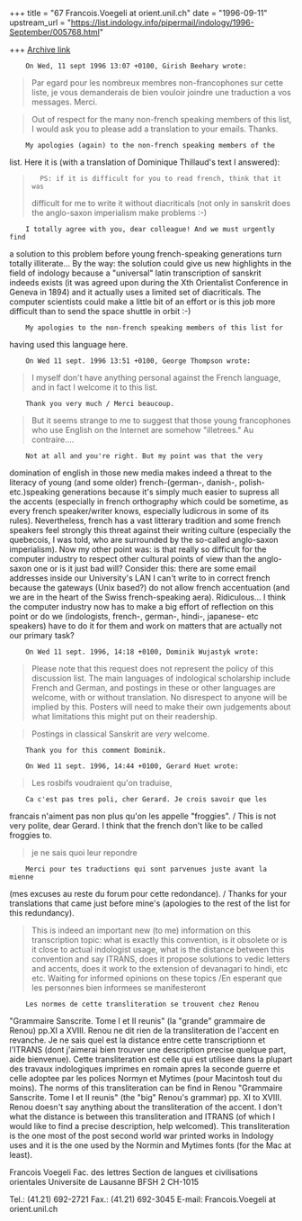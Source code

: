 +++
title = "67 Francois.Voegeli at orient.unil.ch"
date = "1996-09-11"
upstream_url = "https://list.indology.info/pipermail/indology/1996-September/005768.html"

+++
[Archive link](https://list.indology.info/pipermail/indology/1996-September/005768.html)

        On Wed, 11 sept 1996 13:07 +0100, Girish Beehary wrote:

>Par egard pour les nombreux membres non-francophones sur cette liste, je vous
>demanderais de bien vouloir joindre une traduction a vos messages. Merci.

>Out of respect for the many non-french speaking members of this list, I would
>ask you to please add a translation to your emails. Thanks.

        My apologies (again) to the non-french speaking members of the
list. Here it is (with a translation of Dominique Thillaud's text I
answered):

>       PS: if it is difficult for you to read french, think that it was
>difficult for me to write it without diacriticals (not only in sanskrit does
>the anglo-saxon imperialism make problems :-)

        I totally agree with you, dear colleague! And we must urgently find
a solution to this problem before young french-speaking generations turn
totally illiterate...
        By the way: the solution could give us new highlights in the field
of indology because a "universal" latin transcription of sanskrit indeeds
exists (it was agreed upon during the Xth Orientalist Conference in Geneva
in 1894) and it actually uses a limited set of diacriticals. The computer
scientists could make a little bit of an effort or is this job more
difficult than to send the space shuttle in orbit :-)

        My apologies to the non-french speaking members of this list for
having used this language here.

        On Wed 11 sept. 1996 13:51 +0100, George Thompson wrote:

>I myself don't have anything personal against the French language, and in
>fact I welcome it to this list.

        Thank you very much / Merci beaucoup.

>But it seems strange to me to suggest that
>those young francophones who use English on the Internet are somehow
>"illetrees."  Au contraire....

        Not at all and you're right. But my point was that the very
domination of english in those new media makes indeed a threat to the
literacy of young (and some older) french-(german-, danish-, polish-
etc.)speaking generations because it's simply much easier to supress all
the accents (especially in french orthography which could be sometime, as
every french speaker/writer knows, especially ludicrous in some of its
rules). Nevertheless, french has a vast litterary tradition and some french
speakers feel strongly this threat against  their writing culture
(especially the quebecois, I was told, who are surrounded by the so-called
anglo-saxon imperialism).
        Now my other point was: is that really so difficult for the
computer industry to respect other cultural points of view than the
anglo-saxon one or is it just bad will? Consider this: there are some email
addresses inside our University's LAN I can't write to in correct french
because the gateways (Unix based?) do not allow french accentuation (and we
are in the heart of the Swiss french-speaking aera). Ridiculous...
       I think the computer industry now has to make a big effort of
reflection on this point or do we (indologists, french-, german-, hindi-,
japanese- etc  speakers) have to do it for them and work on matters that
are actually not our primary task?


        On Wed 11 sept. 1996, 14:18 +0100, Dominik Wujastyk wrote:

>Please note that this request does not represent the policy of this
>discussion list. The main languages of indological scholarship include
>French and German, and postings in these or other languages are welcome,
>with or without translation.  No disrespect to anyone will be implied by
>this.  Posters will need to make their own judgements about what
>limitations this might put on their readership.

>Postings in classical Sanskrit are *very* welcome.

        Thank you for this comment Dominik.

        On Wed 11 sept. 1996, 14:44 +0100, Gerard Huet wrote:

>Les rosbifs voudraient qu'on traduise,

        Ca c'est pas tres poli, cher Gerard. Je crois savoir que les
francais n'aiment pas non plus qu'on les appelle "froggies". / This is not
very polite, dear Gerard. I think that the french don't like to be called
froggies to.

>je ne sais quoi leur repondre

        Merci pour tes traductions qui sont parvenues juste avant la mienne
(mes excuses au reste du forum pour cette redondance). / Thanks for your
translations that came just before mine's (apologies to the rest of the
list for this redundancy).

>This is indeed an important new (to me) information on this transcription
>topic: what is exactly this convention, is it obsolete or is it close to
>actual indologist usage, what is the distance between this convention and
>say ITRANS, does it propose solutions to vedic letters and accents, does
>it work to the extension of devanagari to hindi, etc etc.
>Waiting for informed opinions on these topics
>/En esperant que les personnes bien informees se manifesteront

        Les normes de cette transliteration se trouvent chez Renou
"Grammaire Sanscrite. Tome I et II reunis" (la "grande" grammaire de Renou)
pp.XI a XVIII. Renou ne dit rien de la transliteration de l'accent en
revanche. Je ne sais quel est la distance entre cette transcriptionn et
l'ITRANS (dont j'aimerai bien trouver une description precise quelque part,
aide bienvenue).
        Cette transliteration est celle qui est utilisee dans la plupart
des travaux indologiques imprimes en romain apres la seconde guerre et
celle adoptee par les polices Normyn et Mytimes (pour Macintosh tout du
moins).
        The norms of this transliteration can be find  in Renou "Grammaire
Sanscrite. Tome I et II reunis" (the "big" Renou's grammar) pp. XI to
XVIII. Renou doesn't say anything about the transliteration of the accent.
I don't what the distance is between this transliteration and ITRANS (of
which I would like to find a precise description, help welcomed).
        This transliteration is the one most of the post second world war
printed works in Indology uses and it is the one used by the Normin and
Mytimes fonts (for the Mac at least).

Francois Voegeli
Fac. des lettres
Section de langues et civilisations orientales
Universite de Lausanne
BFSH 2
CH-1015

Tel.: (41.21) 692-2721
Fax.: (41.21) 692-3045
E-mail: Francois.Voegeli at orient.unil.ch






